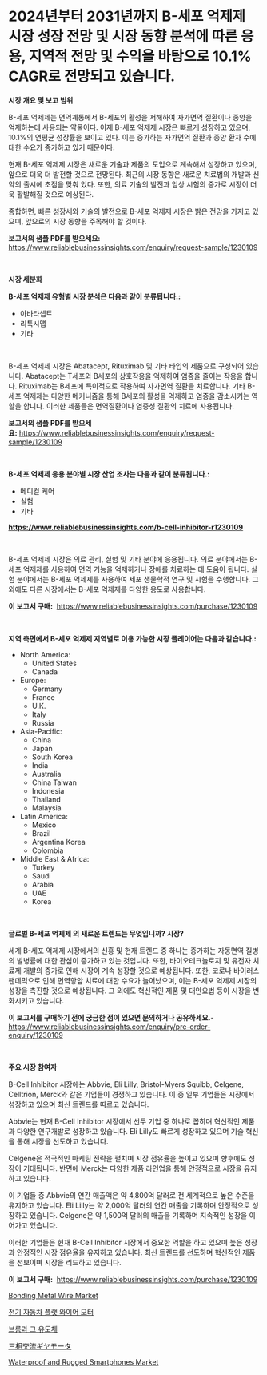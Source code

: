 <p><h1>2024년부터 2031년까지 B-세포 억제제 시장 성장 전망 및 시장 동향 분석에 따른 응용, 지역적 전망 및 수익을 바탕으로 10.1% CAGR로 전망되고 있습니다.</h1></p><p><strong>시장 개요 및 보고 범위</strong></p>
<p><p>B-세포 억제제는 면역계통에서 B-세포의 활성을 저해하여 자가면역 질환이나 종양을 억제하는데 사용되는 약물이다. 이제 B-세포 억제제 시장은 빠르게 성장하고 있으며, 10.1%의 연평균 성장률을 보이고 있다. 이는 증가하는 자가면역 질환과 종양 환자 수에 대한 수요가 증가하고 있기 때문이다.</p><p>현재 B-세포 억제제 시장은 새로운 기술과 제품의 도입으로 계속해서 성장하고 있으며, 앞으로 더욱 더 발전할 것으로 전망된다. 최근의 시장 동향은 새로운 치료법의 개발과 신약의 출시에 초점을 맞춰 있다. 또한, 의료 기술의 발전과 임상 시험의 증가로 시장이 더욱 활발해질 것으로 예상된다.</p><p>종합하면, 빠른 성장세와 기술의 발전으로 B-세포 억제제 시장은 밝은 전망을 가지고 있으며, 앞으로의 시장 동향을 주목해야 할 것이다.</p></p>
<p><strong>보고서의 샘플 PDF를 받으세요:</strong> <a href="https://www.reliablebusinessinsights.com/enquiry/request-sample/1230109">https://www.reliablebusinessinsights.com/enquiry/request-sample/1230109</a></p>
<p>&nbsp;</p>
<p><strong>시장 세분화</strong></p>
<p><strong>B-세포 억제제 유형별 시장 분석은 다음과 같이 분류됩니다.:</strong></p>
<p><ul><li>아바타셉트</li><li>리툭시맵</li><li>기타</li></ul></p>
<p>&nbsp;</p>
<p><p>B-세포 억제제 시장은 Abatacept, Rituximab 및 기타 타입의 제품으로 구성되어 있습니다. Abatacept는 T세포와 B세포의 상호작용을 억제하여 염증을 줄이는 작용을 합니다. Rituximab는 B세포에 특이적으로 작용하여 자가면역 질환을 치료합니다. 기타 B-세포 억제제는 다양한 메커니즘을 통해 B세포의 활성을 억제하고 염증을 감소시키는 역할을 합니다. 이러한 제품들은 면역질환이나 염증성 질환의 치료에 사용됩니다.</p></p>
<p><strong>보고서의 샘플 PDF를 받으세요:</strong>&nbsp;<a href="https://www.reliablebusinessinsights.com/enquiry/request-sample/1230109">https://www.reliablebusinessinsights.com/enquiry/request-sample/1230109</a></p>
<p>&nbsp;</p>
<p><strong> B-세포 억제제 응용 분야별 시장 산업 조사는 다음과 같이 분류됩니다.:</strong></p>
<p><ul><li>메디컬 케어</li><li>실험</li><li>기타</li></ul></p>
<p><strong><a href="https://www.reliablebusinessinsights.com/b-cell-inhibitor-r1230109">https://www.reliablebusinessinsights.com/b-cell-inhibitor-r1230109</a></strong></p>
<p>&nbsp;</p>
<p><p>B-세포 억제제 시장은 의료 관리, 실험 및 기타 분야에 응용됩니다. 의료 분야에서는 B-세포 억제제를 사용하여 면역 기능을 억제하거나 장애를 치료하는 데 도움이 됩니다. 실험 분야에서는 B-세포 억제제를 사용하여 세포 생물학적 연구 및 시험을 수행합니다. 그 외에도 다른 시장에서는 B-세포 억제제를 다양한 용도로 사용합니다.</p></p>
<p><strong>이 보고서 구매:</strong>&nbsp; <a href="https://www.reliablebusinessinsights.com/purchase/1230109">https://www.reliablebusinessinsights.com/purchase/1230109</a></p>
<p>&nbsp;</p>
<p><strong>지역 측면에서 B-세포 억제제 지역별로 이용 가능한 시장 플레이어는 다음과 같습니다.:</strong></p>
<p><ul>
    <li>
        North America:
        <ul>
            <li>United States</li>
            <li>Canada</li>
        </ul>
    </li>
    <li>
        Europe:
        <ul>
            <li>Germany</li>
            <li>France</li>
            <li>U.K.</li>
            <li>Italy</li>
            <li>Russia</li>
        </ul>
    </li>
    <li>
        Asia-Pacific:
        <ul>
            <li>China</li>
            <li>Japan</li>
            <li>South Korea</li>
            <li>India</li>
            <li>Australia</li>
            <li>China Taiwan</li>
            <li>Indonesia</li>
            <li>Thailand</li>
            <li>Malaysia</li>
        </ul>
    </li>
    <li>
        Latin America:
        <ul>
            <li>Mexico</li>
            <li>Brazil</li>
            <li>Argentina Korea</li>
            <li>Colombia</li>
        </ul>
    </li>
    <li>
        Middle East & Africa:
        <ul>
            <li>Turkey</li>
            <li>Saudi</li>
            <li>Arabia</li>
            <li>UAE</li>
            <li>Korea</li>
        </ul>
    </li>
    </ul></p>
<p>&nbsp;</p>
<p><strong>글로벌 B-세포 억제제 의 새로운 트렌드는 무엇입니까? 시장?</strong></p>
<p><p>세계 B-세포 억제제 시장에서의 신흥 및 현재 트렌드 중 하나는 증가하는 자동면역 질병의 발병률에 대한 관심이 증가하고 있는 것입니다. 또한, 바이오테크놀로지 및 유전자 치료제 개발의 증가로 인해 시장이 계속 성장할 것으로 예상됩니다. 또한, 코로나 바이러스 팬데믹으로 인해 면역항암 치료에 대한 수요가 늘어났으며, 이는 B-세포 억제제 시장의 성장을 촉진할 것으로 예상됩니다. 그 외에도 혁신적인 제품 및 대안요법 등이 시장을 변화시키고 있습니다.</p></p>
<p><strong>이 보고서를 구매하기 전에 궁금한 점이 있으면 문의하거나 공유하세요.</strong>- <a href="https://www.reliablebusinessinsights.com/enquiry/pre-order-enquiry/1230109">https://www.reliablebusinessinsights.com/enquiry/pre-order-enquiry/1230109</a></p>
<p>&nbsp;</p>
<p><strong>주요 시장 참여자</strong></p>
<p><p>B-Cell Inhibitor 시장에는 Abbvie, Eli Lilly, Bristol-Myers Squibb, Celgene, Celltrion, Merck와 같은 기업들이 경쟁하고 있습니다. 이 중 일부 기업들은 시장에서 성장하고 있으며 최신 트렌드를 따르고 있습니다.</p><p>Abbvie는 현재 B-Cell Inhibitor 시장에서 선두 기업 중 하나로 꼽히며 혁신적인 제품과 다양한 연구개발로 성장하고 있습니다. Eli Lilly도 빠르게 성장하고 있으며 기술 혁신을 통해 시장을 선도하고 있습니다.</p><p>Celgene은 적극적인 마케팅 전략을 펼치며 시장 점유율을 높이고 있으며 향후에도 성장이 기대됩니다. 반면에 Merck는 다양한 제품 라인업을 통해 안정적으로 시장을 유지하고 있습니다.</p><p>이 기업들 중 Abbvie의 연간 매출액은 약 4,800억 달러로 전 세계적으로 높은 수준을 유지하고 있습니다. Eli Lilly는 약 2,000억 달러의 연간 매출을 기록하며 안정적으로 성장하고 있습니다. Celgene은 약 1,500억 달러의 매출을 기록하며 지속적인 성장을 이어가고 있습니다.</p><p>이러한 기업들은 현재 B-Cell Inhibitor 시장에서 중요한 역할을 하고 있으며 높은 성장과 안정적인 시장 점유율을 유지하고 있습니다. 최신 트렌드를 선도하며 혁신적인 제품을 선보이며 시장을 리드하고 있습니다.</p></p>
<p><strong>이 보고서 구매:</strong>&nbsp;&nbsp;<a href="https://www.reliablebusinessinsights.com/purchase/1230109">https://www.reliablebusinessinsights.com/purchase/1230109</a></p>
<p><p><a href="https://github.com/arionmp/Market-Research-Report-List-3/blob/main/bonding-metal-wire-market.md">Bonding Metal Wire Market</a></p><p><a href="https://github.com/AnthonyWratten/Market-Research-Report-List-1/blob/main/437784897755.md">전기 자동차 플랫 와이어 모터</a></p><p><a href="https://github.com/airdroplover110/Market-Research-Report-List-1/blob/main/806334597752.md">브롬과 그 유도체</a></p><p><a href="https://github.com/DanykaKilback/Market-Research-Report-List-1/blob/main/3590186104268.md">三相交流ギヤモータ</a></p><p><a href="https://issuu.com/reportprime-2/docs/waterproof-and-rugged-smartphones-market-size-2030">Waterproof and Rugged Smartphones Market</a></p></p>